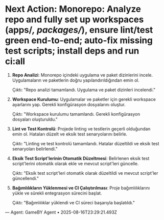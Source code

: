 # Next Action: Monorepo: Analyze repo and fully set up workspaces (apps/*, packages/*), ensure lint/test green end-to-end; auto-fix missing test scripts; install deps and run ci:all

1. **Repo Analizi**: Monorepo içindeki uygulama ve paket dizinlerini incele. Uygulamaların ve paketlerin doğru yapılandırıldığından emin ol.

   Çıktı: "Repo analizi tamamlandı. Uygulama ve paket dizinleri incelendi."

2. **Workspace Kurulumu**: Uygulamalar ve paketler için gerekli workspace ayarlarını yap. Gerekli konfigürasyon dosyalarını oluştur.

   Çıktı: "Workspace kurulumu tamamlandı. Gerekli konfigürasyon dosyaları oluşturuldu."

3. **Lint ve Test Kontrolü**: Projede linting ve testlerin geçerli olduğundan emin ol. Hataları düzelt ve eksik test senaryolarını belirle.

   Çıktı: "Linting ve test kontrolü tamamlandı. Hatalar düzeltildi ve eksik test senaryoları belirlendi."

4. **Eksik Test Script'lerinin Otomatik Düzeltmesi**: Belirlenen eksik test script'lerini otomatik olarak ekle ve mevcut script'leri güncelle.

   Çıktı: "Eksik test script'leri otomatik olarak düzeltildi ve mevcut script'ler güncellendi."

5. **Bağımlılıkların Yüklenmesi ve CI Çalıştırılması**: Proje bağımlılıklarını yükle ve sürekli entegrasyon sürecini başlat.

   Çıktı: "Bağımlılıklar yüklendi ve CI süreci başarıyla başlatıldı."

— Agent: GameBY Agent • 2025-08-16T23:29:21.493Z
